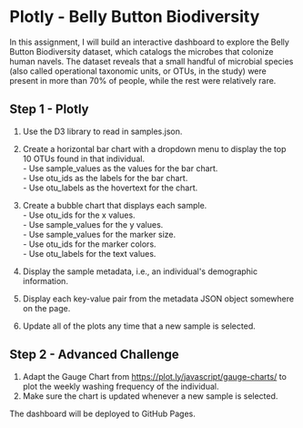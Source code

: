 # Plotly - Belly Button Biodiversity
In this assignment, I will build an interactive dashboard to explore the Belly Button Biodiversity dataset, which catalogs the microbes that colonize human navels.
The dataset reveals that a small handful of microbial species (also called operational taxonomic units, or OTUs, in the study) were present in more than 70% of people, while the rest were relatively rare.

## Step 1 - Plotly
1. Use the D3 library to read in samples.json.
2. Create a horizontal bar chart with a dropdown menu to display the top 10 OTUs found in that individual.
<br/>- Use sample_values as the values for the bar chart.
<br/>- Use otu_ids as the labels for the bar chart.
<br/>- Use otu_labels as the hovertext for the chart.

3. Create a bubble chart that displays each sample.
<br/>- Use otu_ids for the x values.
<br/>- Use sample_values for the y values.
<br/>- Use sample_values for the marker size.
<br/>- Use otu_ids for the marker colors.
<br/>- Use otu_labels for the text values.

4. Display the sample metadata, i.e., an individual's demographic information.
5. Display each key-value pair from the metadata JSON object somewhere on the page.
6. Update all of the plots any time that a new sample is selected.

## Step 2 - Advanced Challenge
1. Adapt the Gauge Chart from https://plot.ly/javascript/gauge-charts/ to plot the weekly washing frequency of the individual.
2. Make sure the chart is updated whenever a new sample is selected.

The dashboard will be deployed to GitHub Pages. 
